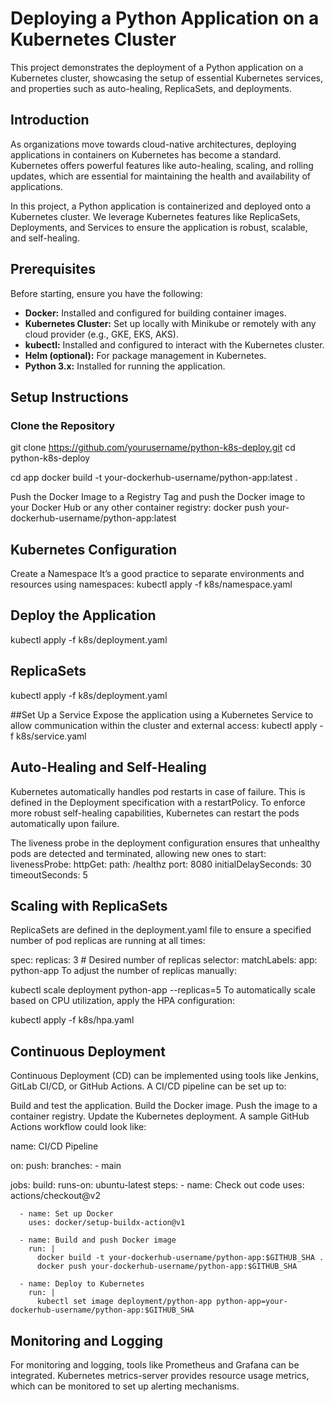 # Deploying a Python Application on a Kubernetes Cluster

This project demonstrates the deployment of a Python application on a Kubernetes cluster, showcasing the setup of essential Kubernetes services, and properties such as auto-healing, ReplicaSets, and deployments.

## Introduction

As organizations move towards cloud-native architectures, deploying applications in containers on Kubernetes has become a standard. Kubernetes offers powerful features like auto-healing, scaling, and rolling updates, which are essential for maintaining the health and availability of applications.

In this project, a Python application is containerized and deployed onto a Kubernetes cluster. We leverage Kubernetes features like ReplicaSets, Deployments, and Services to ensure the application is robust, scalable, and self-healing.

## Prerequisites

Before starting, ensure you have the following:

- **Docker:** Installed and configured for building container images.
- **Kubernetes Cluster:** Set up locally with Minikube or remotely with any cloud provider (e.g., GKE, EKS, AKS).
- **kubectl:** Installed and configured to interact with the Kubernetes cluster.
- **Helm (optional):** For package management in Kubernetes.
- **Python 3.x:** Installed for running the application.


## Setup Instructions

### Clone the Repository

git clone https://github.com/yourusername/python-k8s-deploy.git
cd python-k8s-deploy

cd app
docker build -t your-dockerhub-username/python-app:latest .

Push the Docker Image to a Registry
Tag and push the Docker image to your Docker Hub or any other container registry:
docker push your-dockerhub-username/python-app:latest

## Kubernetes Configuration
Create a Namespace
It’s a good practice to separate environments and resources using namespaces:
kubectl apply -f k8s/namespace.yaml

## Deploy the Application
kubectl apply -f k8s/deployment.yaml

## ReplicaSets
kubectl apply -f k8s/deployment.yaml

##Set Up a Service
Expose the application using a Kubernetes Service to allow communication within the cluster and external access:
kubectl apply -f k8s/service.yaml

## Auto-Healing and Self-Healing
Kubernetes automatically handles pod restarts in case of failure. This is defined in the Deployment specification with a restartPolicy. To enforce more robust self-healing capabilities, Kubernetes can restart the pods automatically upon failure.

The liveness probe in the deployment configuration ensures that unhealthy pods are detected and terminated, allowing new ones to start:
livenessProbe:
  httpGet:
    path: /healthz
    port: 8080
  initialDelaySeconds: 30
  timeoutSeconds: 5

## Scaling with ReplicaSets
ReplicaSets are defined in the deployment.yaml file to ensure a specified number of pod replicas are running at all times:


spec:
  replicas: 3  # Desired number of replicas
  selector:
    matchLabels:
      app: python-app
To adjust the number of replicas manually:


kubectl scale deployment python-app --replicas=5
To automatically scale based on CPU utilization, apply the HPA configuration:


kubectl apply -f k8s/hpa.yaml

## Continuous Deployment
Continuous Deployment (CD) can be implemented using tools like Jenkins, GitLab CI/CD, or GitHub Actions. A CI/CD pipeline can be set up to:

Build and test the application.
Build the Docker image.
Push the image to a container registry.
Update the Kubernetes deployment.
A sample GitHub Actions workflow could look like:

name: CI/CD Pipeline

on:
  push:
    branches:
      - main

jobs:
  build:
    runs-on: ubuntu-latest
    steps:
      - name: Check out code
        uses: actions/checkout@v2

      - name: Set up Docker
        uses: docker/setup-buildx-action@v1

      - name: Build and push Docker image
        run: |
          docker build -t your-dockerhub-username/python-app:$GITHUB_SHA .
          docker push your-dockerhub-username/python-app:$GITHUB_SHA

      - name: Deploy to Kubernetes
        run: |
          kubectl set image deployment/python-app python-app=your-dockerhub-username/python-app:$GITHUB_SHA

## Monitoring and Logging
For monitoring and logging, tools like Prometheus and Grafana can be integrated. Kubernetes metrics-server provides resource usage metrics, which can be monitored to set up alerting mechanisms.








